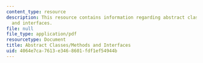 ```yaml
---
content_type: resource
description: This resource contains information regarding abstract classes/methods
  and interfaces.
file: null
file_type: application/pdf
resourcetype: Document
title: Abstract Classes/Methods and Interfaces
uid: 4064e7ca-7613-e346-8601-fdf1ef54944b
---
```

